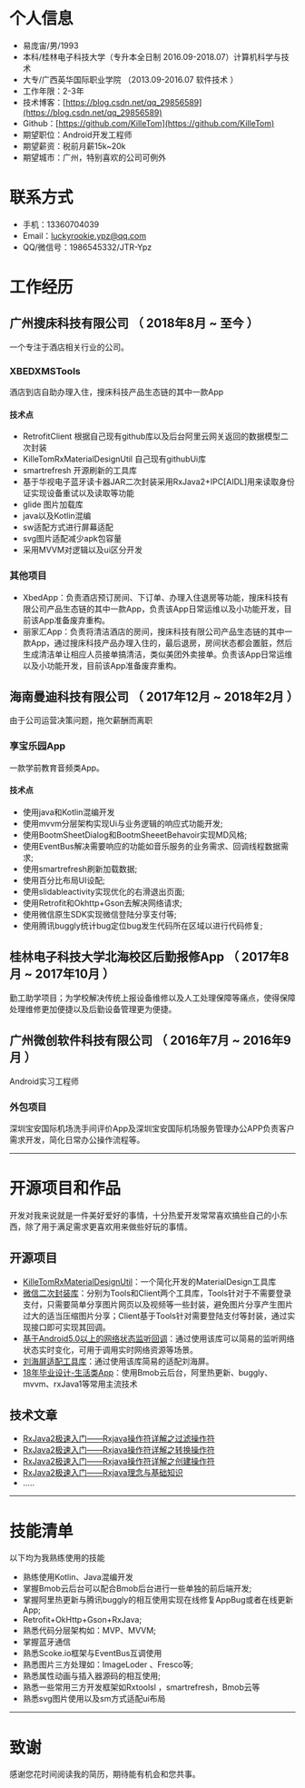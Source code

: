
# 个人信息

 - 易庞宙/男/1993
 - 本科/桂林电子科技大学（专升本全日制 2016.09-2018.07）计算机科学与技术
 - 大专/广西英华国际职业学院 （2013.09-2016.07   软件技术 ）                                                         
 - 工作年限：2-3年
 - 技术博客：[https://blog.csdn.net/qq_29856589](https://blog.csdn.net/qq_29856589)
 - Github：[https://github.com/KilleTom](https://github.com/KilleTom)
 - 期望职位：Android开发工程师
 - 期望薪资：税前月薪15k~20k
 - 期望城市：广州，特别喜欢的公司可例外
# 联系方式
- 手机：13360704039
- Email：luckyrookie.ypz@qq.com
- QQ/微信号：1986545332/JTR-Ypz


# 工作经历

## 广州搜床科技有限公司 （ 2018年8月 ~ 至今 ）
一个专注于酒店相关行业的公司。

### XBEDXMSTools
酒店到店自助办理入住，搜床科技产品生态链的其中一款App
#### 技术点
- RetrofitClient 根据自己现有github库以及后台阿里云网关返回的数据模型二次封装
- KilleTomRxMaterialDesignUtil 自己现有githubUi库
- smartrefresh 开源刷新的工具库
- 基于华视电子蓝牙读卡器JAR二次封装采用RxJava2+IPC[AIDL]用来读取身份证实现设备重试以及读取等功能
- glide 图片加载库
- java以及Kotlin混编
- sw适配方式进行屏幕适配
- svg图片适配减少apk包容量
- 采用MVVM对逻辑以及ui区分开发

### 其他项目

- XbedApp：负责酒店预订房间、下订单、办理入住退房等功能，搜床科技有限公司产品生态链的其中一款App，负责该App日常运维以及小功能开发，目前该App准备废弃重构。
- 丽家汇App：负责将清洁酒店的房间，搜床科技有限公司产品生态链的其中一款App，通过搜床科技产品办理入住的，最后退房，房间状态都会置脏，然后生成清洁单让相应人员接单搞清洁，类似美团外卖接单。负责该App日常运维以及小功能开发，目前该App准备废弃重构。

## 海南曼迪科技有限公司 （ 2017年12月 ~ 2018年2月 ）
由于公司运营决策问题，拖欠薪酬而离职
### 享宝乐园App 
一款学前教育音频类App。
#### 技术点
- 使用java和Kotlin混编开发
- 使用mvvm分层架构实现Ui与业务逻辑的响应式功能开发;
- 使用BootmSheetDialog和BootmSheeetBehavoir实现MD风格;
- 使用EventBus解决需要响应的功能如音乐服务的业务需求、回调线程数据需求;
- 使用smartrefresh刷新加载数据;
- 使用百分比布局UI设配;
- 使用slidableactivity实现优化的右滑退出页面;
- 使用Retrofit和Okhttp+Gson去解决网络请求;
- 使用微信原生SDK实现微信登陆分享支付等;
- 使用腾讯buggly统计bug定位bug发生代码所在区域以进行代码修复;
## 桂林电子科技大学北海校区后勤报修App  （ 2017年8月 ~ 2017年10月 ）
勤工助学项目；为学校解决传统上报设备维修以及人工处理保障等痛点，使得保障处理维修更加便捷以及后勤设备管理更为便捷。
## 广州微创软件科技有限公司 （ 2016年7月 ~ 2016年9月 ）
Android实习工程师
### 外包项目 
深圳宝安国际机场洗手间评价App及深圳宝安国际机场服务管理办公APP负责客户需求开发，简化日常办公操作流程等。
  ---        ---      
# 开源项目和作品
开发对我来说就是一件美好爱好的事情，十分热爱开发常常喜欢搞些自己的小东西，除了用于满足需求更喜欢用来做些好玩的事情。

## 开源项目
  - [KilleTomRxMaterialDesignUtil](https://github.com/KilleTom/KilleTomRxMaterialDesignUtil)：一个简化开发的MaterialDesign工具库
  - [微信二次封装库](https://github.com/KilleTom/RxWechatToolsMaster)：分别为Tools和Client两个工具库，Tools针对于不需要登录支付，只需要简单分享图片网页以及视频等一些封装，避免图片分享产生图片过大的适当压缩图片分享；Client基于Tools针对需要登陆支付等封装，通过实现接口即可实现其回调。
  - [基于Android5.0以上的网络状态监听回调](https://github.com/KilleTom/RxNetworkClientDemo)：通过使用该库可以简易的监听网络状态实时变化，可用于调用实时网络资源等场景。
  - [刘海屏适配工具库](https://github.com/KilleTom/BangScreenToolsMaster)：通过使用该库简易的适配刘海屏。
  - [18年毕业设计-生活类App](https://github.com/KilleTom/supportQuickNews)：使用Bmob云后台，阿里热更新、buggly、mvvm、rxJava1等常用主流技术

## 技术文章
- [RxJava2极速入门——Rxjava操作符详解之过滤操作符](https://blog.csdn.net/qq_29856589/article/details/89054897)
- [RxJava2极速入门——Rxjava操作符详解之转换操作符](https://blog.csdn.net/qq_29856589/article/details/88821849) 
- [RxJava2极速入门——Rxjava操作符详解之创建操作符](https://blog.csdn.net/qq_29856589/article/details/88743270) 
- [RxJava2极速入门——Rxjava理念与基础知识](https://blog.csdn.net/qq_29856589/article/details/88578579) 
-  .....
 ---         
# 技能清单

以下均为我熟练使用的技能
- 熟练使用Kotlin、Java混编开发
- 掌握Bmob云后台可以配合Bmob后台进行一些单独的前后端开发;
- 掌握阿里热更新与腾讯buggly的相互使用实现在线修复AppBug或者在线更新App;
- Retrofit+OkHttp+Gson+RxJava;
- 熟悉代码分层架构如：MVP、MVVM;
- 掌握蓝牙通信
- 熟悉Scoke.io框架与EventBus互调使用
- 熟悉图片三方处理如：ImageLoder 、Fresco等;
- 熟悉属性动画与插入器源码的相互使用;
- 熟悉一些常用三方开发框架如Rxtoolsl ，smartrefresh，Bmob云等
- 熟悉svg图片使用以及sm方式适配ui布局
    
---      
# 致谢
感谢您花时间阅读我的简历，期待能有机会和您共事。
